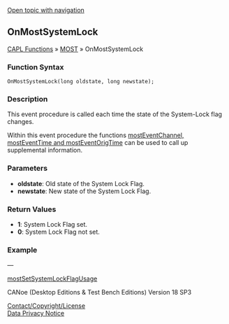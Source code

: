 [Open topic with navigation](../../../../../CANoeDEFamily.htm#Topics/CAPLFunctions/MOST/EventProcedures/CAPLfunctionOnMOSTSystemLock.md)

## OnMostSystemLock

[CAPL Functions](../../CAPLfunctions.md) » [MOST](../CAPLfunctionsMOSTOverview.md) » OnMostSystemLock

### Function Syntax

`OnMostSystemLock(long oldstate, long newstate);`

### Description

This event procedure is called each time the state of the System-Lock flag changes.

Within this event procedure the functions [mostEventChannel, mostEventTime and mostEventOrigTime](../Functions/CAPLfunctionMOSTEvent.md) can be used to call up supplemental information.

### Parameters

- **oldstate**: Old state of the System Lock Flag.
- **newstate**: New state of the System Lock Flag.

### Return Values

- **1**: System Lock Flag set.
- **0**: System Lock Flag not set.

### Example

—

[mostSetSystemLockFlagUsage](../Functions/CAPLfunctionMOSTSetGetSystemLockFlagUsage.md)

CANoe (Desktop Editions & Test Bench Editions) Version 18 SP3

[Contact/Copyright/License](../../../Shared/ContactCopyrightLicense.md)  
[Data Privacy Notice](https://www.vector.com/int/en/company/get-info/privacy-policy/)
